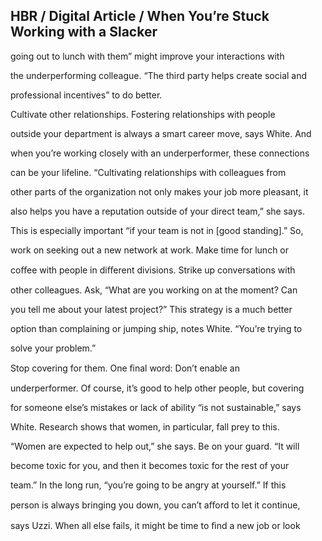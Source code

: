## HBR / Digital Article / When You’re Stuck Working with a Slacker

going out to lunch with them” might improve your interactions with

the underperforming colleague. “The third party helps create social and

professional incentives” to do better.

Cultivate other relationships. Fostering relationships with people

outside your department is always a smart career move, says White. And

when you’re working closely with an underperformer, these connections

can be your lifeline. “Cultivating relationships with colleagues from

other parts of the organization not only makes your job more pleasant, it

also helps you have a reputation outside of your direct team,” she says.

This is especially important “if your team is not in [good standing].” So,

work on seeking out a new network at work. Make time for lunch or

coﬀee with people in diﬀerent divisions. Strike up conversations with

other colleagues. Ask, “What are you working on at the moment? Can

you tell me about your latest project?” This strategy is a much better

option than complaining or jumping ship, notes White. “You’re trying to

solve your problem.”

Stop covering for them. One ﬁnal word: Don’t enable an

underperformer. Of course, it’s good to help other people, but covering

for someone else’s mistakes or lack of ability “is not sustainable,” says

White. Research shows that women, in particular, fall prey to this.

“Women are expected to help out,” she says. Be on your guard. “It will

become toxic for you, and then it becomes toxic for the rest of your

team.” In the long run, “you’re going to be angry at yourself.” If this

person is always bringing you down, you can’t aﬀord to let it continue,

says Uzzi. When all else fails, it might be time to ﬁnd a new job or look